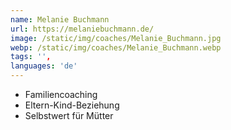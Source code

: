 ```yaml
---
name: Melanie Buchmann
url: https://melaniebuchmann.de/
image: /static/img/coaches/Melanie_Buchmann.jpg
webp: /static/img/coaches/Melanie_Buchmann.webp
tags: '',
languages: 'de'
---
```


<ul><li>Familiencoaching</li><li>Eltern-Kind-Beziehung</li><li>Selbstwert für Mütter</li></ul>